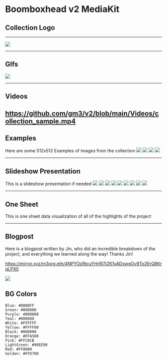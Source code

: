 # Boomboxhead v2 MediaKit

## Collection Logo
---
![](https://hackmd.io/_uploads/SkOl8MJGh.jpg)
  
---
## GIfs
![](https://hackmd.io/_uploads/B1hZNGkfn.gif)

---
## Videos
https://github.com/gm3/v2/blob/main/Videos/collection_sample.mp4
---

## Examples
Here are some 512x512 Examples of images from the collection
![](https://hackmd.io/_uploads/B1XNVzJGn.jpg)
![](https://hackmd.io/_uploads/Bkv4EzkMn.jpg)
![](https://hackmd.io/_uploads/SyJS4Gyz3.jpg)
![](https://hackmd.io/_uploads/Hy7SEfkf2.jpg)

---
## Slideshow Presentation
This is a slideshow presentation if needed
![](https://hackmd.io/_uploads/BJpF4MyGn.jpg)
![](https://hackmd.io/_uploads/SJD_4Mkzn.jpg)
![](https://hackmd.io/_uploads/ry8cNGJzn.jpg)
![](https://hackmd.io/_uploads/S1gqVGkfh.jpg)
![](https://hackmd.io/_uploads/ryG5Nz1Mh.jpg)
![](https://hackmd.io/_uploads/rkvn4MJMh.jpg)
![](https://hackmd.io/_uploads/HJsnNfkGh.jpg)
![](https://hackmd.io/_uploads/rJ1aEz1M3.jpg)
![](https://hackmd.io/_uploads/B1S6EfJzh.jpg)

---
## One Sheet
This is one sheet data visualization of all of the highlights of the project

---
## Blogpost
Here is a blogpost written by Jin, who did an incredible breakdown of the project, and everything we learned along the way! Thanks Jin!

https://mirror.xyz/m3org.eth/4NPYOzRtcuYHrRI7iZK1yADswgOv9To2ErQ8KrqLPX0

![](https://hackmd.io/_uploads/Bky3LMJz3.png)

## BG Colors
    Blue: #0000FF
    Green: #008000
    Purple: #800080
    Teal: #008080
    White: #FFFFFF
    Yellow: #FFFF00
    Black: #000000
    Orange: #FFA500
    Pink: #FFC0CB
    LightGreen: #90EE90
    Red: #FF0000
    Golden: #FFD700

